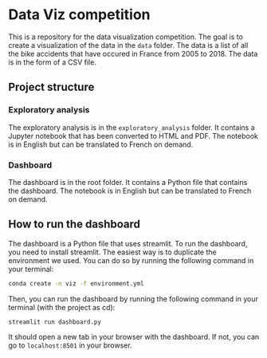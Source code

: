 # Data Viz competition

This is a repository for the data visualization competition. The goal is to create a visualization of the data in the `data` folder. The data is a list of all the bike accidents that have occured in France from 2005 to 2018. The data is in the form of a CSV file.

## Project structure
### Exploratory analysis
The exploratory analysis is in the `exploratory_analysis` folder. It contains a Jupyter notebook that has been converted to HTML and PDF. The notebook is in English but can be translated to French on demand.

### Dashboard
The dashboard is in the root folder. It contains a Python file that contains the dashboard. The notebook is in English but can be translated to French on demand.

## How to run the dashboard
The dashboard is a Python file that uses streamlit. To run the dashboard, you need to install streamlit. The easiest way is to duplicate the environment we used. You can do so by running the following command in your terminal:

```bash
conda create -n viz -f environment.yml
```

Then, you can run the dashboard by running the following command in your terminal (with the project as cd):
    
```bash
streamlit run dashboard.py
```

It should open a new tab in your browser with the dashboard. If not, you can go to `localhost:8501` in your browser.